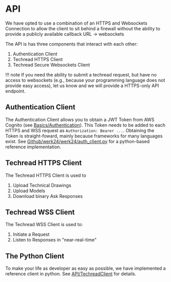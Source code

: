 # API

We have opted to use a combination of an HTTPS and Websockets Connection to allow the client to sit behind a firewall without the ability to provide a publicly available callback URL -> websockets

The API is has three components that interact with each other:

1. Authentication Client
2. Techread HTTPS Client
3. Techread Secure Websockets Client

!!! note
    If you need the ability to submit a techread request, but have no access to websockets (e.g., because your programming language does not provide easy access), let us know and we will provide a HTTPS-only API endpoint.


## Authentication Client

The Authentication Client allows you to obtain a JWT Token from AWS Cognito (see [Basics/Authentication](/basics/authentication)). This Token needs to be added to each HTTPS and WSS request as `Authorization: Bearer ...`.
Obtaining the Token is straight-foward, mainly because frameworks for many languages exist. See [Github/werk24/werk24/auth_client.py](https://github.com/werk24/werk24/blob/master/werk24/auth_client.py) for a python-based reference implementation.

## Techread HTTPS Client

The Techread HTTPS Client is used to

1. Upload Technical Drawings
2. Upload Models
3. Download binary Ask Responses

## Techread WSS Client

The Techread WSS Client is used to:

1. Initiate a Request
2. Listen to Responses in "near-real-time"

## The Python Client

To make your life as developer as easy as possible, we have implemented a reference client in python.
See [API/TechreadClient](/api/techread-client) for details.